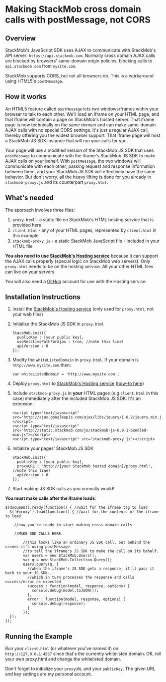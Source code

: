 Making StackMob cross domain calls with postMessage, not CORS
========

## Overview

StackMob's JavaScript SDK uses AJAX to communicate with StackMob's API server: `https://api.stackmob.com`.  Normally cross domain AJAX calls are blocked by browsers' same-domain origin policies, blocking calls to `api.stackmob.com` from `mysite.com`.

StackMob supports CORS, but not all browsers do.  This is a workaround using HTML5's `postMessage`.

## How it works

An HTML5 feature called `postMessage` lets two windows/frames within your browser to talk to each other.  We'll load an iframe on your HTML page, and that iframe will contain a page on StackMob's hosted server.  That iframe page is now technically on the same domain and can make same-domain AJAX calls with no special CORS settings.  It's just a regular AJAX call, thereby offering you the widest browser support.  That iframe page will host a StackMob JS SDK instance that will run your calls for you.

Your page will use a modified version of the StackMob JS SDK that uses `postMessage` to communicate with the iframe's StackMob JS SDK to make AJAX calls on your behalf.  With `postMessage`, the two windows will communicate with each other, passing request and response information between them, and your StackMob JS SDK will effectively have the same behavior.  But don't worry, all the heavy lifting is done for you already in `stackmob-proxy.js` and its counterpart `proxy.html`.

## What's needed

The approach involves three files:

1. `proxy.html` - a static file on StackMob's HTML hosting service that is provided here
2. `client.html` - any of your HTML pages, represented by `client.html` in this example
3. `stackmob-proxy.js` - a static StackMob JavaScript file - included in your HTML file

<b>You also need to use <a href="https://marketplace.stackmob.com/module/html5" target="_blank">StackMob's Hosting service</a></b> because it can support the AJAX calls properly (special logic on StackMob web servers).  Only `proxy.html` needs to be on the hosting service.  All your other HTML files can live on your servers.

You will also need a <a href="http://www.github.com" target="_blank">GitHub</a> account for use with the Hosting service.


## Installation Instructions

1.  Install the <a href="https://marketplace.stackmob.com/module/html5" target="_blank">StackMob's Hosting service</a> (only used for `proxy.html`, not your web files)
2.  Initialize the StackMob JS SDK in `proxy.html`

        StackMob.init({
          publicKey : [your public key],
          useRelativePathForAjax : true, //note this line!
          apiVersion : 0
        });

3.  Modify the `whiteListedDomain` in `proxy.html`.  If your domain is `http://www.mysite.com` then:

        var whiteListedDomain = 'http://www.mysite.com';

4.  Deploy `proxy.html` to <a href="https://marketplace.stackmob.com/module/html5" target="_blank">StackMob's Hosting service</a> (<a href="https://developer.stackmob.com/module/html5" target="_blank">how-to here</a>)
5.  Include `stackmob-proxy.js` in **your** HTML pages (e.g `client.html` in this case) immediately after the included StackMob JS SDK.  It's an extension.

        <script type="text/javascript" src="http://ajax.googleapis.com/ajax/libs/jquery/1.8.2/jquery.min.js"></script>
        <script type="text/javascript" src="http://static.stackmob.com/js/stackmob-js-0.9.1-bundled-min.js"></script>
        <script type="text/javascript" src="stackmob-proxy.js"></script>

6.  Initialize your pages' StackMob JS SDK

        StackMob.init({
          publicKey : [your public key],
          proxyURL : 'http://[your StackMob hosted domain]/proxy.html', //note this line!
          apiVersion : 0
        });

7.  Start making JS SDK calls as you normally would!

**You must make calls after the iframe loads**:

```
$(document).ready(function() { //wait for the iframe tag to load
  $('#proxy').load(function() { //wait for the contents of the iframe to load
    
    //now you're ready to start making cross domain calls
    
    //MAKE SDK CALLS HERE
    
        //This looks like an ordinary JS SDK call, but behind the scenes it's using postMessage
        //to tell the iframe's JS SDK to make the call on its behalf.
        var users = new StackMob.Users();
        var q = new StackMob.Collection.Query();
        users.query(q, {
          //when the iframe's JS SDK gets a response, it'll pass it back to your JS SDK...
          //which in turn processes the response and calls success/error as expected
          success : function(model, response, options) {
            console.debug(model.toJSON());
          },
          error : function(model, response, options) {
            console.debug(response);
          }
        });    
  });
});
```

## Running the Example

Run your `client.html` (or whatever you've named it) on `http://127.0.0.1:4567` since that's the currently whitelisted domain.  OR, roll your own proxy.html and change the whitelisted domain.

Don't forget to initialize your `proxyURL` and your `publicKey`.  The given URL and key settings are my personal account.
